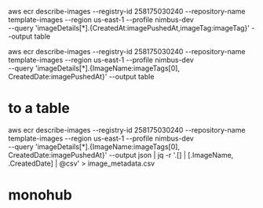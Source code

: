 
aws ecr describe-images --registry-id 258175030240 --repository-name template-images --region us-east-1 --profile nimbus-dev \
--query 'imageDetails[*].{CreatedAt:imagePushedAt,imageTag:imageTag}' --output table


aws ecr describe-images --registry-id 258175030240 --repository-name template-images --region us-east-1 --profile nimbus-dev \
--query 'imageDetails[*].{ImageName:imageTags[0], CreatedDate:imagePushedAt}' --output table

# to a table


aws ecr describe-images --registry-id 258175030240 --repository-name template-images --region us-east-1 --profile nimbus-dev \
--query 'imageDetails[*].{ImageName:imageTags[0], CreatedDate:imagePushedAt}' --output json | jq -r '.[] | [.ImageName, .CreatedDate] | @csv' > image_metadata.csv
# monohub
